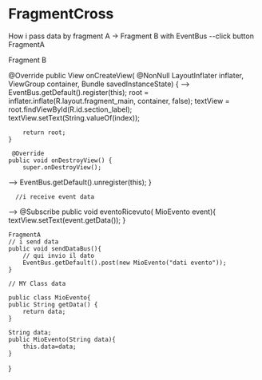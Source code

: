 # FragmentCross
How i pass data by fragment A -> Fragment B with EventBus
--click button FragmentA

Fragment B

  @Override
    public View onCreateView(
            @NonNull LayoutInflater inflater, ViewGroup container,
            Bundle savedInstanceState) {
       -->   EventBus.getDefault().register(this);
         root = inflater.inflate(R.layout.fragment_main, container, false);
        textView = root.findViewById(R.id.section_label);
        textView.setText(String.valueOf(index));

        return root;
    }
    
     @Override
    public void onDestroyView() {
        super.onDestroyView();
  -->      EventBus.getDefault().unregister(this);
    }
    
      //i receive event data
 -->   @Subscribe
    public void eventoRicevuto( MioEvento event){
        textView.setText(event.getData());
    }
    
    FragmentA
    // i send data
    public void sendDataBus(){
        // qui invio il dato
        EventBus.getDefault().post(new MioEvento("dati evento"));
    }
    
    // MY Class data
    
    public class MioEvento{
    public String getData() {
        return data;
    }

    String data;
    public MioEvento(String data){
        this.data=data;
    }
}
    
    
    
    
